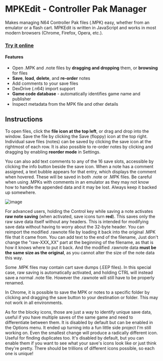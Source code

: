 # MPKEdit - Controller Pak Manager

Makes managing N64 Controller Pak files (.MPK) easy, whether from an emulator or a flash cart. MPKEdit is written in JavaScript and works in most modern browsers (Chrome, Firefox, Opera, etc.).

### [**Try it online**](https://bryc.github.io/mempak)

#### Features

* Open .MPK and .note files by **dragging and dropping** them, or **browsing** for files
* **Save**, **load**, **delete**, and **re-order** notes
* Add comments to your save files
* DexDrive (.n64) import support
* **Game code database** - automatically identifies game name and publisher
* Inspect metadata from the MPK file and other details

## Instructions

To open files, click the **file icon at the top left**, or drag and drop into the window. Save the file by clicking the Save (floppy) icon at the top right. Individual save files (notes) can be saved by clicking the save icon at the rightmost of each row. It is also possible to re-order notes by clicking and dragging by enabling **reorder mode** in Settings.

You can also add text comments to any of the 16 save slots, accessible by clicking the info button beside the save icon. When a note has a comment assigned, a text bubble appears for that entry, which displays the comment when hovered. These will be saved in both .note or .MPK files. Be careful when using .MPKs with comments in an emulator as they may not know how to handle the appended data and it may be lost. Always keep it backed up somewhere.

![image](https://user-images.githubusercontent.com/1408749/44122120-7ba24680-9ff0-11e8-8997-b84e3a5378a8.png)

For advanced users, holding the Control key while saving a note activates **raw note saving** (when activated, save icons turn **red**). This saves only the raw save data itself without any headers. This is intended for modifying save data without having to worry about the 32-byte header. You can reimport the modified .rawnote file by loading it back into the original .MPK file that it came from. You can add text to the end of the filename, Just don't change the "raw-XXX_XX" part at the beginning of the filename, as that is how it knows where to put it back. And the modified .rawnote data **must be the same size as the original**, as you cannot alter the size of the note data this way.

Some .MPK files may contain cart save dumps (.EEP files). In this special case, raw saving is automatically activated, and holding CTRL will instead save a normal .note file. However the .rawnote will still have to be properly renamed.

In Chrome, it is possible to save the MPK or notes to a specific folder by clicking and dragging the save button to your destination or folder. This may not work in all environments.

As for the blocky icons, those are just a way to identify unique save data, useful if you have multiple saves of the same game and need to differentiate between them. It is disabled by default but can be enabled in the Options menu. It ended up turning into a fun little side project I'm still working on. Even the smallest change will produce a radically different icon. Useful for finding duplicates too. It's disabled by default, but you can enable them if you want to see what your save's icons look like or just think they're pretty. There should be trillions of different icons possible, so each one is unique!

